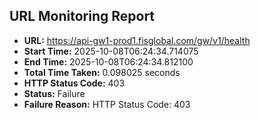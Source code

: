 ## URL Monitoring Report

- **URL:** https://api-gw1-prod1.fisglobal.com/gw/v1/health
- **Start Time:** 2025-10-08T06:24:34.714075
- **End Time:** 2025-10-08T06:24:34.812100
- **Total Time Taken:** 0.098025 seconds
- **HTTP Status Code:** 403
- **Status:** Failure
- **Failure Reason:** HTTP Status Code: 403
